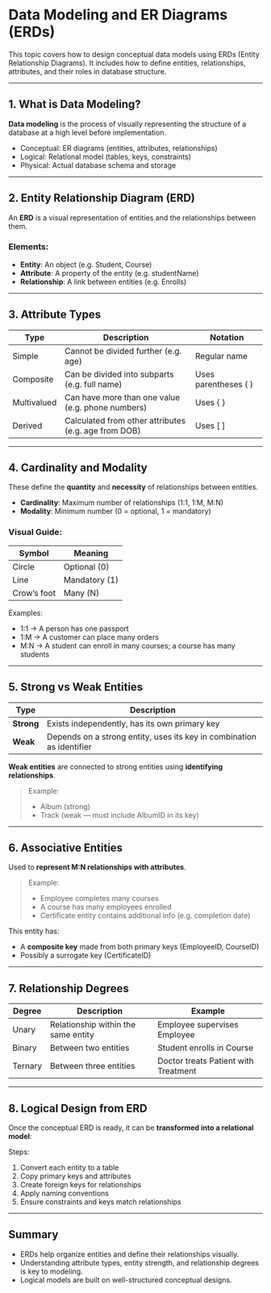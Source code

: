 # Data Modeling and ER Diagrams (ERDs)

This topic covers how to design conceptual data models using ERDs (Entity Relationship Diagrams). It includes how to define entities, relationships, attributes, and their roles in database structure.

---

## 1. What is Data Modeling?

**Data modeling** is the process of visually representing the structure of a database at a high level before implementation.

- Conceptual: ER diagrams (entities, attributes, relationships)
- Logical: Relational model (tables, keys, constraints)
- Physical: Actual database schema and storage

---

## 2. Entity Relationship Diagram (ERD)

An **ERD** is a visual representation of entities and the relationships between them.

### Elements:
- **Entity**: An object (e.g. Student, Course)
- **Attribute**: A property of the entity (e.g. studentName)
- **Relationship**: A link between entities (e.g. Enrolls)

---

## 3. Attribute Types

| Type            | Description                                         | Notation        |
|-----------------|-----------------------------------------------------|-----------------|
| Simple          | Cannot be divided further (e.g. age)                | Regular name    |
| Composite       | Can be divided into subparts (e.g. full name)       | Uses parentheses ( ) |
| Multivalued     | Can have more than one value (e.g. phone numbers)   | Uses { }        |
| Derived         | Calculated from other attributes (e.g. age from DOB)| Uses [ ]        |

---

## 4. Cardinality and Modality

These define the **quantity** and **necessity** of relationships between entities.

- **Cardinality**: Maximum number of relationships (1:1, 1:M, M:N)
- **Modality**: Minimum number (0 = optional, 1 = mandatory)

### Visual Guide:

| Symbol      | Meaning              |
|-------------|----------------------|
| Circle      | Optional (0)         |
| Line        | Mandatory (1)        |
| Crow’s foot | Many (N)             |

Examples:

- 1:1 → A person has one passport
- 1:M → A customer can place many orders
- M:N → A student can enroll in many courses; a course has many students

---

## 5. Strong vs Weak Entities

| Type         | Description                                                           |
|--------------|-----------------------------------------------------------------------|
| **Strong**   | Exists independently, has its own primary key                         |
| **Weak**     | Depends on a strong entity, uses its key in combination as identifier |

**Weak entities** are connected to strong entities using **identifying relationships**.

> Example:  
> - Album (strong)  
> - Track (weak — must include AlbumID in its key)

---

## 6. Associative Entities

Used to **represent M:N relationships with attributes**.

> Example:
> - Employee completes many courses
> - A course has many employees enrolled
> - Certificate entity contains additional info (e.g. completion date)

This entity has:
- A **composite key** made from both primary keys (EmployeeID, CourseID)
- Possibly a surrogate key (CertificateID)

---

## 7. Relationship Degrees

| Degree    | Description                            | Example                        |
|-----------|----------------------------------------|--------------------------------|
| Unary     | Relationship within the same entity    | Employee supervises Employee   |
| Binary    | Between two entities                   | Student enrolls in Course      |
| Ternary   | Between three entities                 | Doctor treats Patient with Treatment |

---

## 8. Logical Design from ERD

Once the conceptual ERD is ready, it can be **transformed into a relational model**:

Steps:
1. Convert each entity to a table
2. Copy primary keys and attributes
3. Create foreign keys for relationships
4. Apply naming conventions
5. Ensure constraints and keys match relationships

---

## Summary

- ERDs help organize entities and define their relationships visually.
- Understanding attribute types, entity strength, and relationship degrees is key to modeling.
- Logical models are built on well-structured conceptual designs.
